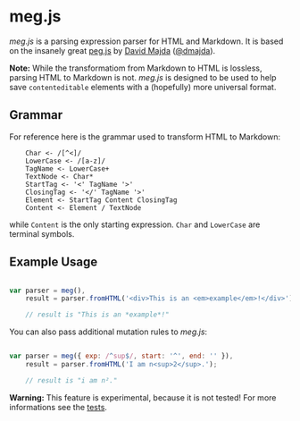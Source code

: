 # meg.js

*meg.js* is a parsing expression parser for HTML and Markdown. It is based on the insanely great [peg.js](http://pegjs.majda.cz/) by [David Majda](http://majda.cz/) ([@dmajda](http://twitter.com/dmajda)).

**Note:** While the transformatiom from Markdown to HTML is lossless, parsing HTML to Markdown is not. *meg.js* is designed to be used to help save `contenteditable` elements with a (hopefully) more universal format.

## Grammar

For reference here is the grammar used to transform HTML to Markdown:

```
    Char <- /[^<]/
    LowerCase <- /[a-z]/
    TagName <- LowerCase+
    TextNode <- Char*
    StartTag <- '<' TagName '>'
    ClosingTag <- '</' TagName '>'
    Element <- StartTag Content ClosingTag
    Content <- Element / TextNode
```

while `Content` is the only starting expression. `Char` and `LowerCase` are terminal symbols.


## Example Usage

```javascript

var parser = meg(),
    result = parser.fromHTML('<div>This is an <em>example</em>!</div>');

    // result is "This is an *example*!"
```

You can also pass additional mutation rules to *meg.js*:

```javascript

var parser = meg({ exp: /^sup$/, start: '^', end: '' }),
    result = parser.fromHTML('I am n<sup>2</sup>.');

    // result is "i am n²."


```

**Warning:** This feature is experimental, because it is not tested! For more informations see the [tests](/test/).
